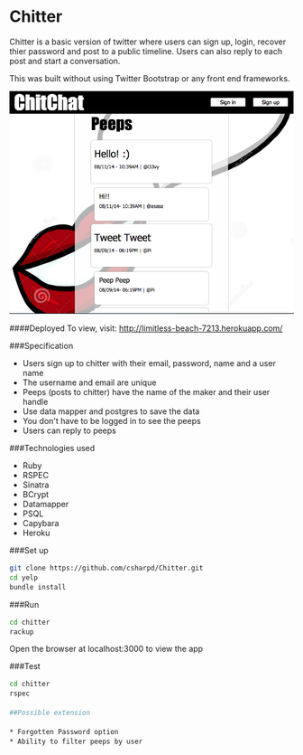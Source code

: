 Chitter
=================

Chitter is a basic version of twitter where users can sign up, login, recover thier password and post to a public timeline. Users can also reply to each post and start a conversation.

This was built without using Twitter Bootstrap or any front end frameworks.

![](public/images/chitterscreenshot.png)

####Deployed
To view, visit: http://limitless-beach-7213.herokuapp.com/

###Specification

+ Users sign up to chitter with their email, password, name and a user name
+ The username and email are unique
+ Peeps (posts to chitter) have the name of the maker and their user handle
+ Use data mapper and postgres to save the data
+ You don't have to be logged in to see the peeps
+ Users can reply to peeps

###Technologies used

+ Ruby
+ RSPEC
+ Sinatra
+ BCrypt
+ Datamapper
+ PSQL
+ Capybara
+ Heroku

###Set up

```sh
git clone https://github.com/csharpd/Chitter.git
cd yelp
bundle install
```

###Run

```sh
cd chitter
rackup
```
Open the browser at localhost:3000 to view the app

###Test

```sh
cd chitter
rspec

##Possible extension

* Forgotten Password option
* Ability to filter peeps by user


